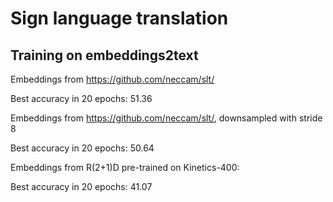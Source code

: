 # Sign language translation

## Training on embeddings2text

Embeddings from https://github.com/neccam/slt/

Best accuracy in 20 epochs: 51.36

Embeddings from https://github.com/neccam/slt/, downsampled with stride 8

Best accuracy in 20 epochs: 50.64

Embeddings from R(2+1)D pre-trained on Kinetics-400:

Best accuracy in 20 epochs: 41.07
